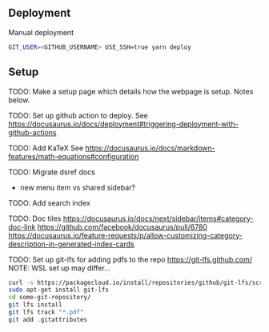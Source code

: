 ## Deployment

Manual deployment

```bash
GIT_USER=<GITHUB_USERNAME> USE_SSH=true yarn deploy
```

## Setup

TODO: Make a setup page which details how the webpage is setup. Notes below.

TODO: Set up github action to deploy.
See https://docusaurus.io/docs/deployment#triggering-deployment-with-github-actions

TODO: Add KaTeX
See https://docusaurus.io/docs/markdown-features/math-equations#configuration

TODO: Migrate dsref docs
- new menu item vs shared sidebar?

TODO: Add search index

TODO: Doc tiles
https://docusaurus.io/docs/next/sidebar/items#category-doc-link
https://github.com/facebook/docusaurus/pull/6780
https://docusaurus.io/feature-requests/p/allow-customizing-category-description-in-generated-index-cards

TODO: Set up git-lfs for adding pdfs to the repo
https://git-lfs.github.com/
NOTE: WSL set up may differ...

```bash
curl -s https://packagecloud.io/install/repositories/github/git-lfs/script.deb.sh | sudo bash
sudo apt-get install git-lfs
cd some-git-repository/
git lfs install
git lfs track "*.pdf"
git add .gitattributes
```